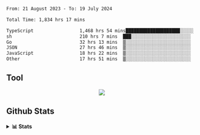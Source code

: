 <!--START_SECTION:waka-->

```txt
From: 21 August 2023 - To: 19 July 2024

Total Time: 1,834 hrs 17 mins

TypeScript                 1,468 hrs 54 mins████████████████████░░░░░   80.08 %
sh                         210 hrs 7 mins  ███░░░░░░░░░░░░░░░░░░░░░░   11.46 %
Go                         32 hrs 13 mins  ▒░░░░░░░░░░░░░░░░░░░░░░░░   01.76 %
JSON                       27 hrs 46 mins  ▒░░░░░░░░░░░░░░░░░░░░░░░░   01.51 %
JavaScript                 18 hrs 22 mins  ▒░░░░░░░░░░░░░░░░░░░░░░░░   01.00 %
Other                      17 hrs 51 mins  ▒░░░░░░░░░░░░░░░░░░░░░░░░   00.97 %
```

<!--END_SECTION:waka-->

## Tool
<p align="center">
  <a href="https://github.com/chaninlaw">
    <img src="https://skillicons.dev/icons?i=js,typescript,express,nodejs,react,next,postgres,mongodb,html,css,styledcomponents,tailwind,materialui,figma,git,github&perline=8" />
  </a>
</p>

## Github Stats
<details close>
  <summary><b>📊 Stats</b></summary>
  <div align = "center">
    
<picture>
  <source
    srcset="https://github-readme-stats.vercel.app/api?username=chaninlaw&show_icons=true&theme=dark"
    media="(prefers-color-scheme: dark)"
  />
  <source
    srcset="https://github-readme-stats.vercel.app/api?username=chaninlaw&show_icons=true"
    media="(prefers-color-scheme: light), (prefers-color-scheme: no-preference)"
  />
  <img src="https://github-readme-stats.vercel.app/api?username=chaninlaw&show_icons=true" />
</picture>
    
<picture>
  <source
    srcset="https://github-readme-stats.vercel.app/api/top-langs/?username=chaninlaw&layout=donut&theme=dark"
    media="(prefers-color-scheme: dark)"
  />
  <source
    srcset="https://github-readme-stats.vercel.app/api/top-langs/?username=chaninlaw&layout=donut"
    media="(prefers-color-scheme: light), (prefers-color-scheme: no-preference)"
  />
  <img src="https://github-readme-stats.vercel.app/api/top-langs/?username=chaninlaw&layout=donut" />
</picture>
    
  </div>
  
</details>

